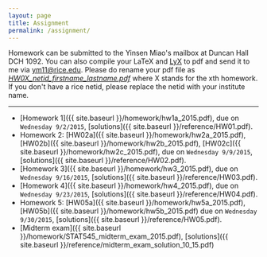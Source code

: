 ```yaml
---
layout: page
title: Assignment
permalink: /assignment/
---
```


Homework can be submitted to the Yinsen Miao's mailbox at Duncan Hall DCH 1092. You can  also compile your  LaTeX and [LyX](http://www.lyx.org/) to pdf and send it to me via <ym11@rice.edu>. Please do rename your pdf file as [*HW0X_netid_firstname_lastname.pdf*]() where X stands for the xth homework. If you don't have a rice netid, please replace the netid with your institute name.

--------------------

- [Homework 1]({{ site.baseurl }}/homework/hw1a_2015.pdf), due on `Wednesday 9/2/2015`, [solutions]({{ site.baseurl }}/reference/HW01.pdf).
- Homework 2: [HW02a]({{ site.baseurl }}/homework/hw2a_2015.pdf), [HW02b]({{ site.baseurl }}/homework/hw2b_2015.pdf), [HW02c]({{ site.baseurl }}/homework/hw2c_2015.pdf), due on `Wednesday 9/9/2015`, [solutions]({{ site.baseurl }}/reference/HW02.pdf).
- [Homework 3]({{ site.baseurl }}/homework/hw3_2015.pdf), due on `Wednesday 9/16/2015`, [solutions]({{ site.baseurl }}/reference/HW03.pdf).
- [Homework 4]({{ site.baseurl }}/homework/hw4_2015.pdf), due on `Wednesday 9/23/2015`, [solutions]({{ site.baseurl }}/reference/HW04.pdf).
- Homework 5: [HW05a]({{ site.baseurl }}/homework/hw5a_2015.pdf), [HW05b]({{ site.baseurl }}/homework/hw5b_2015.pdf) due on `Wednesday 9/30/2015`, [solutions]({{ site.baseurl }}/reference/HW05.pdf).
- [Midterm exam]({{ site.baseurl }}/homework/STAT545_midterm_exam_2015.pdf), [solutions]({{ site.baseurl }}/reference/midterm_exam_solution_10_15.pdf)


